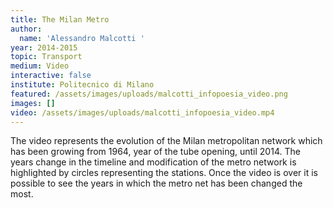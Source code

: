 ```yaml
---
title: The Milan Metro
author:
  name: 'Alessandro Malcotti '
year: 2014-2015
topic: Transport
medium: Video
interactive: false
institute: Politecnico di Milano
featured: /assets/images/uploads/malcotti_infopoesia_video.png
images: []
video: /assets/images/uploads/malcotti_infopoesia_video.mp4
---
```

The video represents the evolution of the Milan metropolitan network which has been growing from 1964, year of the tube opening, until
2014. The years change in the timeline and modification of the metro network is highlighted by circles representing the stations. Once the video is over it is possible to see the years in which the metro net has been changed the most.
